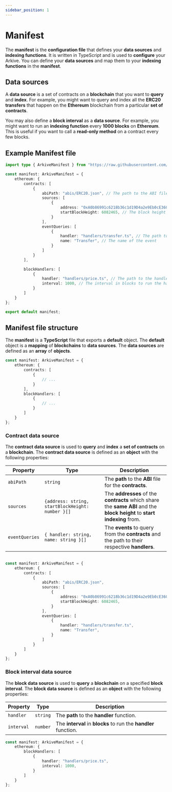 ```yaml
---
sidebar_position: 1
---
```


# Manifest

The **manifest** is the **configuration file** that defines your **data sources** and **indexing functions**. It is written in TypeScript and is used to **configure** your Arkive. You can define your **data sources** and map them to your **indexing functions** in the **manifest**.

## Data sources
A **data source** is a set of contracts on a **blockchain** that you want to **query** and **index**. For example, you might want to query and index all the **ERC20 transfers** that happen on the **Ethereum** blockchain from a particular **set of contracts**.

You may also define a **block interval** as a **data source**. For example, you might want to run an **indexing function** every **1000 blocks** on **Ethereum**. This is useful if you want to call a **read-only method** on a contract every few blocks.

## Example Manifest file
```ts title="manifest.config.ts"
import type { ArkiveManifest } from "https://raw.githubusercontent.com/RoboVault/arkiver/main/mod.ts";

const manifest: ArkiveManifest = {
	ethereum: {
		contracts: [
			{
				abiPath: "abis/ERC20.json", // The path to the ABI file for the contracts
				sources: [
					{
						address: "0xA0b86991c6218b36c1d19D4a2e9Eb0cE3606eB48", // USDC contract address
						startBlockHeight: 6082465, // The block height to start indexing from
					}
				],
				eventQueries: [
					{
						handler: "handlers/transfer.ts", // The path to the handler function
						name: "Transfer", // The name of the event
					}
				]
			}
		],

		blockHandlers: [
			{
				handler: "handlers/price.ts", // The path to the handler function
				interval: 1000, // The interval in blocks to run the handler function
			}
		]
	}
};

export default manifest;
```

## Manifest file structure

The **manifest** is a **TypeScript** file that exports a **default** object. The **default** object is a **mapping** of **blockchains** to **data sources**. The **data sources** are defined as an **array** of **objects**.

```ts
const manifest: ArkiveManifest = {
	ethereum: {
		contracts: [
			{
				// ...
			}
		],
		blockHandlers: [
			{
				// ...
			}
		]
	}
};
```

### Contract data source

The **contract data source** is used to **query** and **index** a **set of contracts** on a **blockchain**. The **contract data source** is defined as an **object** with the following properties:

| Property | Type | Description |
| --- | --- | --- |
| `abiPath` | `string` | The **path** to the **ABI** file for the **contracts**. |
| `sources` | `{address: string, startBlockHeight: number }[]` | The **addresses** of the **contracts** which share the **same ABI** and the **block height** to **start indexing** from. |
| `eventQueries` | `{ handler: string, name: string }[]` | The **events** to query from the **contracts** and the path to their respective **handlers**. |

```ts

const manifest: ArkiveManifest = {
	ethereum: {
		contracts: [
			{
				abiPath: "abis/ERC20.json",
				sources: [
					{
						address: "0xA0b86991c6218b36c1d19D4a2e9Eb0cE3606eB48",
						startBlockHeight: 6082465,
					}
				],
				eventQueries: [
					{
						handler: "handlers/transfer.ts",
						name: "Transfer",
					}
				]
			}
		]
	}
};
```

### Block interval data source

The **block data source** is used to **query** a **blockchain** on a specified **block interval**. The **block data source** is defined as an **object** with the following properties:

| Property | Type | Description |
| --- | --- | --- |
| `handler` | `string` | The **path** to the **handler** function. |
| `interval` | `number` | The **interval** in **blocks** to run the **handler** function. |

```ts
const manifest: ArkiveManifest = {
	ethereum: {
		blockHandlers: [
			{
				handler: "handlers/price.ts",
				interval: 1000,
			}
		]
	}
};
```